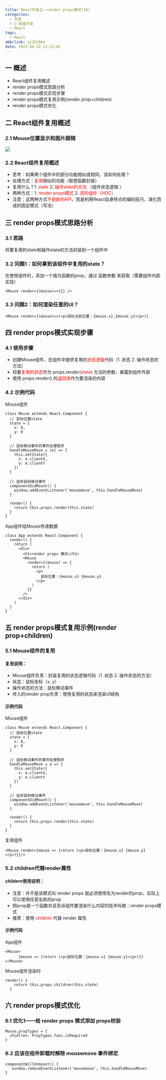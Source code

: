 ```yaml
---
title: React开发之——render props模式(16)
categories:
  - 开发
  - C-前端开发
  - React
tags:
  - React
abbrlink: a11b366e
date: 2023-04-22 12:12:01
---
```

## 一 概述

*  React组件复用概述
*  render props模式思路分析
*  render props模式实现步骤
*  render props模式复用示例(render prop+children)
*  render props模式优化

<!--more-->

## 二  React组件复用概述

### 2.1 Mouse位置显示和图片跟随

![][1]

### 2.2 React组件复用概述

* 思考：如果两个组件中的部分功能相似或相同，该如何处理？
* 处理方式：<font color=red>复用</font>相似的功能（联想函数封装）
* 复用什么？1. <font color=red>state</font> 2. <font color=red>操作state的方法</font> （组件状态逻辑 ）
* 两种方式：1. <font color=red>render props模式</font> 2. <font color=red>高阶组件（HOC）</font>
* 注意：这两种方式<font color=red>不是新的API</font>，而是利用React自身特点的编码技巧，演化而成的固定模式（写法）

## 三 render props模式思路分析

### 3.1 思路

将要复用的state和操作state的方法封装到一个组件中

### 3.2  问题1：如何拿到该组件中复用的state？

在使用组件时，添加一个值为函数的prop，通过 函数参数 来获取（需要组件内部实现）

```
<Mouse render={(mouse)=>{}} />
```

### 3.3 问题2：如何渲染任意的UI？

```
<Mouse render={(mouse)=>(<p>鼠标当前位置：{mouse.x},{mouse.y}</p>)}
```

## 四 render props模式实现步骤

### 4.1 使用步骤

* 创建Mouse组件，在组件中提供复用的<font color=red>状态逻辑</font>代码（1. 状态 2. 操作状态的方法）
* 将要<font color=red>复用的状态</font>作为 props.render(<font color=red>state</font>) 方法的参数，暴露到组件外部
* 使用 props.render() 的<font color=red>返回值</font>作为要渲染的内容

### 4.2 示例代码

Mouse组件

```
class Mouse extends React.Component {
  // 鼠标位置state
  state = {
    x: 0,
    y: 0
  }

  // 鼠标移动事件的事件处理程序
  handleMouseMove = (e) => {
    this.setState({
      x: e.clientX,
      y: e.clientY
    })
  }

  // 监听鼠标移动事件
  componentDidMount() {
    window.addEventListener('mousemove', this.handleMouseMove)
  }

  render() {
    return this.props.render(this.state)
  }
}
```

App组件给Mouse传递数据

```
class App extends React.Component {
  render() {
    return (
      <div>
        <h1>render props 模式</h1>
        <Mouse
          render={(mouse) => {
            return (
              <p>
                鼠标位置：{mouse.x} {mouse.y}
              </p>
            )
          }}
        />
      </div>
    )
  }
}
```

## 五 render props模式复用示例(render prop+children)

### 5.1 Mouse组件的复用

#### 复用说明：

* Mouse组件负责：封装复用的状态逻辑代码（1. 状态 2. 操作状态的方法）
* 状态：鼠标坐标（x, y）
* 操作状态的方法：鼠标移动事件
* 传入的render prop负责：使用复用的状态来渲染UI结构

#### 示例代码

Mouse组件

```
class Mouse extends React.Component {
  // 鼠标位置state
  state = {
    x: 0,
    y: 0
  }

  // 鼠标移动事件的事件处理程序
  handleMouseMove = e => {
    this.setState({
      x: e.clientX,
      y: e.clientY
    })
  }

  // 监听鼠标移动事件
  componentDidMount() {
    window.addEventListener('mousemove', this.handleMouseMove)
  }

  render() {
    return this.props.render(this.state)
  }
}
```

复用组件

```
<Mouse render={mouse => {return (<p>鼠标位置：{mouse.x} {mouse.y}</p>)}}/>
```

### 5.2 children代替render属性

#### childern使用说明：

* 注意：并不是该模式叫 render props 就必须使用名为render的prop，实际上可以使用任意名称的prop
* 把prop是一个函数并且告诉组件要渲染什么内容的技术叫做：render props模式
* 推荐：使用 <font color=red>children</font> 代替 render 属性

#### 示例代码

App组件

```
<Mouse>
      {mouse => {return (<p>鼠标位置：{mouse.x} {mouse.y}</p>)}}
</Mouse>
```

Mouse组件渲染时

```
render() {
    return this.props.children(this.state)
  }
```

## 六 render props模式优化

### 6.1 优化1——给 render props 模式添加 props校验

```
Mouse.propTypes = {
  chidlren: PropTypes.func.isRequired
}
```

### 6.2 应该在组件卸载时解除 mousemove 事件绑定

```
componentWillUnmount() {
   window.removeEventListener('mousemove', this.handleMouseMove)
}
```




[1]:https://cdn.staticaly.com/gh/PGzxc/CDN/master/blog-react/react-day1-img16-render-props-view.gif

